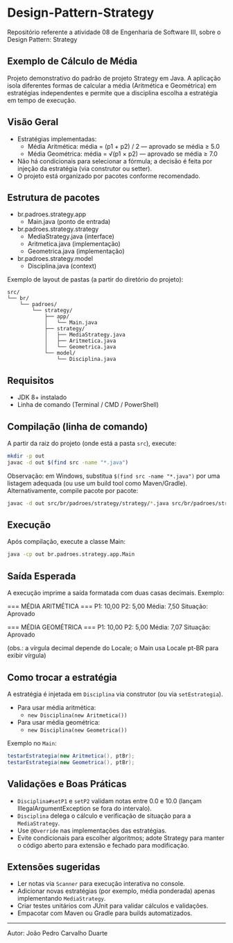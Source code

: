 # Design-Pattern-Strategy
Repositório referente a atividade 08 de Engenharia de Software III, sobre o Design Pattern: Strategy

## Exemplo de Cálculo de Média

Projeto demonstrativo do padrão de projeto Strategy em Java. A aplicação isola diferentes formas de calcular a média (Aritmética e Geométrica) em estratégias independentes e permite que a disciplina escolha a estratégia em tempo de execução.

## Visão Geral
- Estratégias implementadas:
  - Média Aritmética: média = (p1 + p2) / 2 — aprovado se média ≥ 5.0
  - Média Geométrica: média = √(p1 × p2) — aprovado se média ≥ 7.0
- Não há condicionais para selecionar a fórmula; a decisão é feita por injeção da estratégia (via construtor ou setter).
- O projeto está organizado por pacotes conforme recomendado.

## Estrutura de pacotes
- br.padroes.strategy.app
  - Main.java (ponto de entrada)
- br.padroes.strategy.strategy
  - MediaStrategy.java (interface)
  - Aritmetica.java (implementação)
  - Geometrica.java (implementação)
- br.padroes.strategy.model
  - Disciplina.java (context)

Exemplo de layout de pastas (a partir do diretório do projeto):
```
src/
└── br/
    └── padroes/
        └── strategy/
            ├── app/
            │   └── Main.java
            ├── strategy/
            │   ├── MediaStrategy.java
            │   ├── Aritmetica.java
            │   └── Geometrica.java
            └── model/
                └── Disciplina.java
```

## Requisitos
- JDK 8+ instalado
- Linha de comando (Terminal / CMD / PowerShell)

## Compilação (linha de comando)
A partir da raiz do projeto (onde está a pasta `src`), execute:
```bash
mkdir -p out
javac -d out $(find src -name "*.java")
```
Observação: em Windows, substitua `$(find src -name "*.java")` por uma listagem adequada (ou use um build tool como Maven/Gradle). Alternativamente, compile pacote por pacote:
```bash
javac -d out src/br/padroes/strategy/strategy/*.java src/br/padroes/strategy/model/*.java src/br/padroes/strategy/app/*.java
```

## Execução
Após compilação, execute a classe Main:
```bash
java -cp out br.padroes.strategy.app.Main
```

## Saída Esperada
A execução imprime a saída formatada com duas casas decimais. Exemplo:

=== MÉDIA ARITMÉTICA ===
P1: 10,00  P2: 5,00  Média: 7,50  Situação: Aprovado

=== MÉDIA GEOMÉTRICA ===
P1: 10,00  P2: 5,00  Média: 7,07  Situação: Aprovado

(obs.: a vírgula decimal depende do Locale; o Main usa Locale pt-BR para exibir vírgula)

## Como trocar a estratégia
A estratégia é injetada em `Disciplina` via construtor (ou via `setEstrategia`).
- Para usar média aritmética:
  - `new Disciplina(new Aritmetica())`
- Para usar média geométrica:
  - `new Disciplina(new Geometrica())`

Exemplo no `Main`:
```java
testarEstrategia(new Aritmetica(), ptBr);
testarEstrategia(new Geometrica(), ptBr);
```

## Validações e Boas Práticas
- `Disciplina#setP1` e `setP2` validam notas entre 0.0 e 10.0 (lançam IllegalArgumentException se fora do intervalo).
- `Disciplina` delega o cálculo e verificação de situação para a `MediaStrategy`.
- Use `@Override` nas implementações das estratégias.
- Evite condicionais para escolher algoritmos; adote Strategy para manter o código aberto para extensão e fechado para modificação.

## Extensões sugeridas
- Ler notas via `Scanner` para execução interativa no console.
- Adicionar novas estratégias (por exemplo, média ponderada) apenas implementando `MediaStrategy`.
- Criar testes unitários com JUnit para validar cálculos e validações.
- Empacotar com Maven ou Gradle para builds automatizados.

---

Autor: João Pedro Carvalho Duarte
